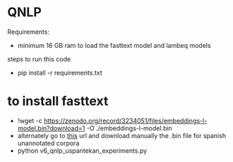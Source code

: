 # QNLP
Requirements:
- minimum 16 GB ram to load the fasttext model and lambeq models

steps to run this code
- pip install -r requirements.txt
# to install fasttext
- !wget -c https://zenodo.org/record/3234051/files/embeddings-l-model.bin?download=1 -O ./embeddings-l-model.bin
- alternately go to [this](https://github.com/dccuchile/spanish-word-embeddings?tab=readme-ov-file#fasttext-embeddings-from-suc) url and download manually the .bin file for spanish unannotated corpora
- python v6_qnlp_uspantekan_experiments.py
